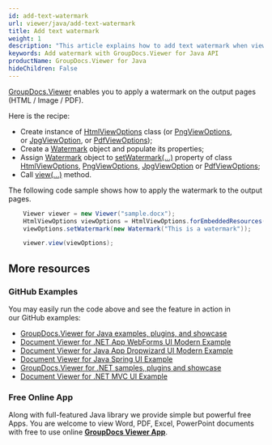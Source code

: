 ```yaml
---
id: add-text-watermark
url: viewer/java/add-text-watermark
title: Add text watermark
weight: 1
description: "This article explains how to add text watermark when viewing documents with GroupDocs.Viewer within your Java applications."
keywords: Add watermark with GroupDocs.Viewer for Java API
productName: GroupDocs.Viewer for Java
hideChildren: False
---
```

[GroupDocs.Viewer](https://products.groupdocs.com/viewer) enables you to apply a watermark on the output pages (HTML / Image / PDF). 

Here is the recipe: 

*   Create instance of [HtmlViewOptions](https://apireference.groupdocs.com/viewer/java/com.groupdocs.viewer.options/HtmlViewOptions) class (or [PngViewOptions](https://apireference.groupdocs.com/viewer/java/com.groupdocs.viewer.options/PngViewOptions), or [JpgViewOption](https://apireference.groupdocs.com/viewer/java/com.groupdocs.viewer.options/JpgViewOptions), or [PdfViewOptions](https://apireference.groupdocs.com/viewer/java/com.groupdocs.viewer.options/PdfViewOptions));
*   Create a [Watermark](https://apireference.groupdocs.com/viewer/java/com.groupdocs.viewer.options/Watermark) object and populate its properties;
*   Assign [Watermark](https://apireference.groupdocs.com/viewer/java/com.groupdocs.viewer.options/Watermark) object to [setWatermark(...)](https://apireference.groupdocs.com/viewer/java/com.groupdocs.viewer.options/ViewOptions#setWatermark(com.groupdocs.viewer.options.Watermark)) property of class [HtmlViewOptions](https://apireference.groupdocs.com/viewer/java/com.groupdocs.viewer.options/HtmlViewOptions), [PngViewOptions](https://apireference.groupdocs.com/viewer/java/com.groupdocs.viewer.options/PngViewOptions), [JpgViewOption](https://apireference.groupdocs.com/viewer/java/com.groupdocs.viewer.options/JpgViewOptions) or [PdfViewOptions](https://apireference.groupdocs.com/viewer/java/com.groupdocs.viewer.options/PdfViewOptions);
*   Call [view(...)](https://apireference.groupdocs.com/viewer/java/com.groupdocs.viewer/Viewer#view(com.groupdocs.viewer.options.ViewOptions)) method.

The following code sample shows how to apply the watermark to the output pages.

```java
    Viewer viewer = new Viewer("sample.docx");
    HtmlViewOptions viewOptions = HtmlViewOptions.forEmbeddedResources();
    viewOptions.setWatermark(new Watermark("This is a watermark"));

    viewer.view(viewOptions);
```

## More resources
### GitHub Examples
You may easily run the code above and see the feature in action in our GitHub examples:
*   [GroupDocs.Viewer for Java examples, plugins, and showcase](https://github.com/groupdocs-viewer/GroupDocs.Viewer-for-Java)
*   [Document Viewer for .NET App WebForms UI Modern Example](https://github.com/groupdocs-viewer/GroupDocs.Viewer-for-Java-WebForms)    
*   [Document Viewer for Java App Dropwizard UI Modern Example](https://github.com/groupdocs-viewer/GroupDocs.Viewer-for-Java-Dropwizard)    
*   [Document Viewer for Java Spring UI Example](https://github.com/groupdocs-viewer/GroupDocs.Viewer-for-Java-Spring)
*   [GroupDocs.Viewer for .NET samples, plugins and showcase](https://github.com/groupdocs-viewer/GroupDocs.Viewer-for-.NET)
*   [Document Viewer for .NET MVC UI Example](https://github.com/groupdocs-viewer/GroupDocs.Viewer-for-Java-MVC)     

### Free Online App
Along with full-featured Java library we provide simple but powerful free Apps.
You are welcome to view Word, PDF, Excel, PowerPoint documents with free to use online **[GroupDocs Viewer App](https://products.groupdocs.app/viewer)**.